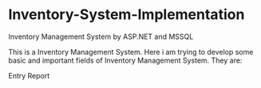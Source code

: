 # Inventory-System-Implementation

Inventory Management System by ASP.NET and MSSQL

This is a Inventory Management System. Here i am trying to develop some basic and important fields of Inventory Management System. They are:

Entry
Report
